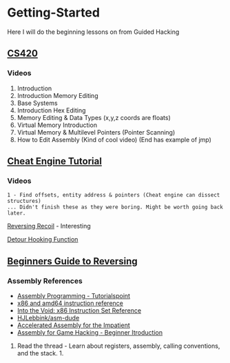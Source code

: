 # Getting-Started

Here I will do the beginning lessons on from Guided Hacking

## [CS420](https://guidedhacking.com/threads/squally-cs420-game-hacking-course.14191/)

### Videos
1. Introduction
2. Introduction Memory Editing
3. Base Systems
4. Introduction Hex Editing
5. Memory Editing & Data Types (x,y,z coords are floats)
6. Virtual Memory Introduction
7. Virtual Memory & Multilevel Pointers (Pointer Scanning)
8. How to Edit Assembly (Kind of cool video) (End has example of jmp)


## [Cheat Engine Tutorial](https://guidedhacking.com/threads/how-to-hack-any-game-cheat-engine.7194/)

### Videos
	1 - Find offsets, entity address & pointers (Cheat engine can dissect structures)
	... Didn't finish these as they were boring. Might be worth going back later.

[Reversing Recoil](https://guidedhacking.com/threads/reverse-engineering-tutorial-assault-cube-recoil.11970/) - Interesting

[Detour Hooking Function](https://guidedhacking.com/threads/c-detour-hooking-function-tutorial.7930/)
	

## [Beginners Guide to Reversing](https://guidedhacking.com/threads/ghb2-beginners-guide-to-reverse-engineering.13446/)

### Assembly References
* [Assembly Programming - Tutorialspoint](https://www.tutorialspoint.com/assembly_programming/)
* [x86 and amd64 instruction reference](https://www.felixcloutier.com/x86/)
* [Into the Void: x86 Instruction Set Reference](https://c9x.me/x86/)
* [HJLebbink/asm-dude](https://github.com/HJLebbink/asm-dude/wiki)
* [Accelerated Assembly for the Impatient](https://guidedhacking.com/threads/accelerated-assembly-for-the-impatient.14803/)
* [Assembly for Game Hacking - Beginner Itroduction](https://guidedhacking.com/threads/assembly-for-game-hacking-beginner-introduction.20120/)

1. Read the thread - Learn about registers, assembly, calling conventions, and the stack.
	1. 


